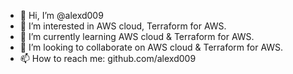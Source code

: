 - 👋 Hi, I’m @alexd009
- 👀 I’m interested in AWS cloud, Terraform for AWS.
- 🌱 I’m currently learning AWS cloud & Terraform for AWS.
- 💞️ I’m looking to collaborate on AWS cloud & Terraform for AWS.
- 📫 How to reach me: github.com/alexd009
<!---
alexd009/alexd009 is a ✨ special ✨ repository because its `README.md` (this file) appears on your GitHub profile.
You can click the Preview link to take a look at your changes.
--->
